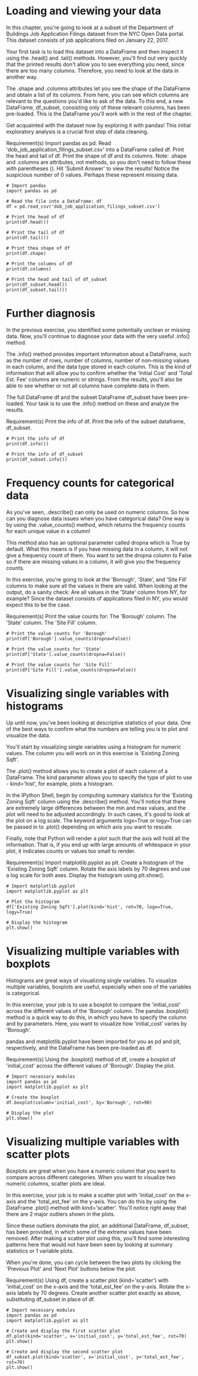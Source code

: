 # Loading and viewing your data 
In this chapter, you're going to look at a subset of the Department of Buildings Job Application Filings dataset from the NYC Open Data portal. This dataset consists of job applications filed on January 22, 2017.

Your first task is to load this dataset into a DataFrame and then inspect it using the .head() and .tail() methods. However, you'll find out very quickly that the printed results don't allow you to see everything you need, since there are too many columns. Therefore, you need to look at the data in another way.

The .shape and .columns attributes let you see the shape of the DataFrame and obtain a list of its columns. From here, you can see which columns are relevant to the questions you'd like to ask of the data. To this end, a new DataFrame, df_subset, consisting only of these relevant columns, has been pre-loaded. This is the DataFrame you'll work with in the rest of the chapter.

Get acquainted with the dataset now by exploring it with pandas! This initial exploratory analysis is a crucial first step of data cleaning.

Requirement(s)
Import pandas as pd.
Read 'dob_job_application_filings_subset.csv' into a DataFrame called df.
Print the head and tail of df.
Print the shape of df and its columns. Note: .shape and .columns are attributes, not methods, so you don't need to follow these with parentheses ().
Hit 'Submit Answer' to view the results! Notice the suspicious number of 0 values. Perhaps these represent missing data.
```
# Import pandas
import pandas as pd

# Read the file into a DataFrame: df
df = pd.read_csv('dob_job_application_filings_subset.csv')

# Print the head of df
print(df.head())

# Print the tail of df
print(df.tail())

# Print thea shape of df
print(df.shape)

# Print the columns of df
print(df.columns)

# Print the head and tail of df_subset
print(df_subset.head())
print(df_subset.tail())
```

# Further diagnosis
In the previous exercise, you identified some potentially unclean or missing data. Now, you'll continue to diagnose your data with the very useful .info() method.

The .info() method provides important information about a DataFrame, such as the number of rows, number of columns, number of non-missing values in each column, and the data type stored in each column. This is the kind of information that will allow you to confirm whether the 'Initial Cost' and 'Total Est. Fee' columns are numeric or strings. From the results, you'll also be able to see whether or not all columns have complete data in them.

The full DataFrame df and the subset DataFrame df_subset have been pre-loaded. Your task is to use the .info() method on these and analyze the results.

Requirement(s)
Print the info of df.
Print the info of the subset dataframe, df_subset.
```
# Print the info of df
print(df.info())

# Print the info of df_subset
print(df_subset.info())
```

# Frequency counts for categorical data
As you've seen, .describe() can only be used on numeric columns. So how can you diagnose data issues when you have categorical data? One way is by using the .value_counts() method, which returns the frequency counts for each unique value in a column!

This method also has an optional parameter called dropna which is True by default. What this means is if you have missing data in a column, it will not give a frequency count of them. You want to set the dropna column to False so if there are missing values in a column, it will give you the frequency counts.

In this exercise, you're going to look at the 'Borough', 'State', and 'Site Fill' columns to make sure all the values in there are valid. When looking at the output, do a sanity check: Are all values in the 'State' column from NY, for example? Since the dataset consists of applications filed in NY, you would expect this to be the case.

Requirement(s)
Print the value counts for:
The 'Borough' column.
The 'State' column.
The 'Site Fill' column.
```
# Print the value counts for 'Borough'
print(df['Borough'].value_counts(dropna=False))

# Print the value_counts for 'State'
print(df['State'].value_counts(dropna=False))

# Print the value counts for 'Site Fill'
print(df['Site Fill'].value_counts(dropna=False))
```

# Visualizing single variables with histograms
Up until now, you've been looking at descriptive statistics of your data. One of the best ways to confirm what the numbers are telling you is to plot and visualize the data.

You'll start by visualizing single variables using a histogram for numeric values. The column you will work on in this exercise is 'Existing Zoning Sqft'.

The .plot() method allows you to create a plot of each column of a DataFrame. The kind parameter allows you to specify the type of plot to use - kind='hist', for example, plots a histogram.

In the IPython Shell, begin by computing summary statistics for the 'Existing Zoning Sqft' column using the .describe() method. You'll notice that there are extremely large differences between the min and max values, and the plot will need to be adjusted accordingly. In such cases, it's good to look at the plot on a log scale. The keyword arguments logx=True or logy=True can be passed in to .plot() depending on which axis you want to rescale.

Finally, note that Python will render a plot such that the axis will hold all the information. That is, if you end up with large amounts of whitespace in your plot, it indicates counts or values too small to render.

Requirement(s)
Import matplotlib.pyplot as plt.
Create a histogram of the 'Existing Zoning Sqft' column. Rotate the axis labels by 70 degrees and use a log scale for both axes.
Display the histogram using plt.show().
```
# Import matplotlib.pyplot
import matplotlib.pyplot as plt

# Plot the histogram
df['Existing Zoning Sqft'].plot(kind='hist', rot=70, logx=True, logy=True)

# Display the histogram
plt.show()
```

# Visualizing multiple variables with boxplots
Histograms are great ways of visualizing single variables. To visualize multiple variables, boxplots are useful, especially when one of the variables is categorical.

In this exercise, your job is to use a boxplot to compare the 'initial_cost' across the different values of the 'Borough' column. The pandas .boxplot() method is a quick way to do this, in which you have to specify the column and by parameters. Here, you want to visualize how 'initial_cost' varies by 'Borough'.

pandas and matplotlib.pyplot have been imported for you as pd and plt, respectively, and the DataFrame has been pre-loaded as df.

Requirement(s)
Using the .boxplot() method of df, create a boxplot of 'initial_cost' across the different values of 'Borough'.
Display the plot.
```
# Import necessary modules
import pandas as pd
import matplotlib.pyplot as plt

# Create the boxplot
df.boxplot(column='initial_cost', by='Borough', rot=90)

# Display the plot
plt.show()
```

# Visualizing multiple variables with scatter plots
Boxplots are great when you have a numeric column that you want to compare across different categories. When you want to visualize two numeric columns, scatter plots are ideal.

In this exercise, your job is to make a scatter plot with 'initial_cost' on the x-axis and the 'total_est_fee' on the y-axis. You can do this by using the DataFrame .plot() method with kind='scatter'. You'll notice right away that there are 2 major outliers shown in the plots.

Since these outliers dominate the plot, an additional DataFrame, df_subset, has been provided, in which some of the extreme values have been removed. After making a scatter plot using this, you'll find some interesting patterns here that would not have been seen by looking at summary statistics or 1 variable plots.

When you're done, you can cycle between the two plots by clicking the 'Previous Plot' and 'Next Plot' buttons below the plot.

Requirement(s)
Using df, create a scatter plot (kind='scatter') with 'initial_cost' on the x-axis and the 'total_est_fee' on the y-axis. Rotate the x-axis labels by 70 degrees.
Create another scatter plot exactly as above, substituting df_subset in place of df.
```
# Import necessary modules
import pandas as pd
import matplotlib.pyplot as plt

# Create and display the first scatter plot
df.plot(kind='scatter', x='initial_cost', y='total_est_fee', rot=70)
plt.show()

# Create and display the second scatter plot
df_subset.plot(kind='scatter', x='initial_cost', y='total_est_fee', rot=70)
plt.show()
```
